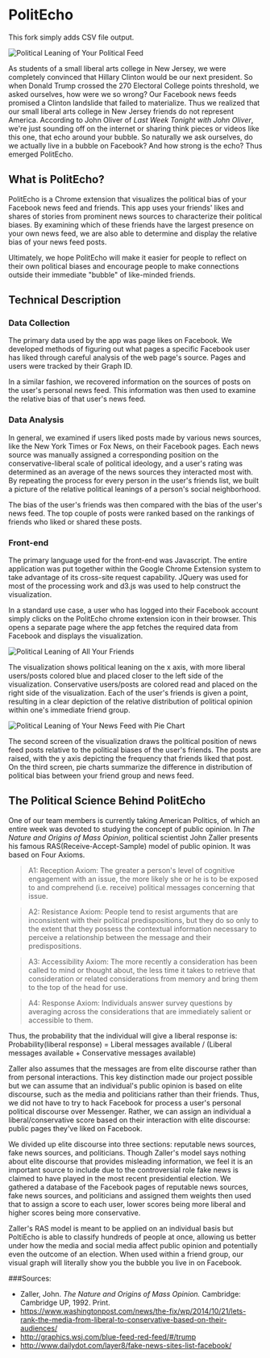 # PolitEcho 

This fork simply adds CSV file output.



![Political Leaning of Your Political Feed](img/news_feed.png)

As students of a small liberal arts college in New Jersey, we were completely convinced that Hillary Clinton would be our next president. So when Donald Trump crossed the 270 Electoral College points threshold, we asked ourselves, how were we so wrong? Our Facebook news feeds promised a Clinton landslide that failed to materialize. Thus we realized that our small liberal arts college in New Jersey friends do not represent America. According to John Oliver of *Last Week Tonight with John Oliver*, we're just sounding off on the internet or sharing think pieces or videos like this one, that echo around your bubble. So naturally we ask ourselves, do we actually live in a bubble on Facebook? And how strong is the echo? Thus emerged PolitEcho. 

## What is PolitEcho? 

PolitEcho is a Chrome extension that visualizes the political bias of your Facebook news feed and friends. This app uses your friends' likes and shares of stories from prominent news sources to characterize their political biases. By examining which of these friends have the largest presence on your own news feed, we are also able to determine and display the relative bias of your news feed posts.

Ultimately, we hope PolitEcho will make it easier for people to reflect on their own political biases and encourage people to make connections outside their immediate "bubble" of like-minded friends.

## Technical Description
### Data Collection
The primary data used by the app was page likes on Facebook. We developed methods of figuring out what pages a specific Facebook user has liked through careful analysis of the web page's source. Pages and users were tracked by their Graph ID. 

In a similar fashion, we recovered information on the sources of posts on the user's personal news feed. This information was then used to examine the relative bias of that user's news feed.

### Data Analysis
In general, we examined if users liked posts made by various news sources, like the New York Times or Fox News, on their Facebook pages. Each news source was manually assigned a corresponding position on the conservative-liberal scale of political ideology, and a user's rating was determined as an average of the news sources they interacted most with. By repeating the process for every person in the user's friends list, we built a picture of the relative political leanings of a person's social neighborhood.

The bias of the user's friends was then compared with the bias of the user's news feed. The top couple of posts were ranked based on the rankings of friends who liked or shared these posts. 

### Front-end
The primary language used for the front-end was Javascript. The entire application was put together within the Google Chrome Extension system to take advantage of its cross-site request capability. JQuery was used for most of the processing work and d3.js was used to help construct the visualization.

In a standard use case, a user who has logged into their Facebook account simply clicks on the PolitEcho chrome extension icon in their browser. This opens a separate page where the app fetches the required data from Facebook and displays the visualization.

![Political Leaning of All Your Friends](img/friends.png)

The visualization shows political leaning on the x axis, with more liberal users/posts colored blue and placed closer to the left side of the visualization. Conservative users/posts are colored read and placed on the right side of the visualization. Each of the user's friends is given a point, resulting in a clear depiction of the relative distribution of political opinion within one's immediate friend group. 

![Political Leaning of Your News Feed with Pie Chart](img/pie.png)

The second screen of the visualization draws the political position of news feed posts relative to the political biases of the user's friends. The posts are raised, with the y axis depicting the frequency that friends liked that post. On the third screen, pie charts summarize the difference in distribution of political bias between your friend group and news feed.

## The Political Science Behind PolitEcho 

One of our team members is currently taking American Politics, of which an entire week was devoted to studying the concept of public opinion. In *The Nature and Origins of Mass Opinion*, political scientist John Zaller presents his famous RAS(Receive-Accept-Sample) model of public opinion. It was based on Four Axioms. 

> A1: Reception Axiom:
The greater a person's level of cognitive engagement with an issue, the more likely she or he is to be exposed to and comprehend (i.e. receive) political messages concerning that issue.
 
> A2: Resistance Axiom:
People tend to resist arguments that are inconsistent with their political predispositions, but they do so only to the extent that they possess the contextual information necessary to perceive a relationship between the message and their predispositions.
 
> A3: Accessibility Axiom:
The more recently a consideration has been called to mind or thought about, the less time it takes to retrieve that consideration or related considerations from memory and bring them to the top of the head for use.
 
> A4: Response Axiom:
Individuals answer survey questions by averaging across the considerations that are immediately salient or accessible to them.

Thus, the probability that the individual will give a liberal response is:  
Probability(liberal response) = Liberal messages available / (Liberal messages available + Conservative messages available) 

Zaller also assumes that the messages are from elite discourse rather than from personal interactions. This key distinction made our project possible but we can assume that an individual's public opinion is based on elite discourse, such as the media and politicians rather than their friends. Thus, we did not have to try to hack Facebook for process a user's personal political discourse over Messenger. Rather, we can assign an individual a liberal/conservative score based on their interaction with elite discourse: public pages they've liked on Facebook. 

We divided up elite discourse into three sections: reputable news sources, fake news sources, and politicians. Though Zaller's model says nothing about elite discourse that provides misleading information, we feel it is an important source to include due to the controversial role fake news is claimed to have played in the most recent presidential election. We gathered a database of the Facebook pages of reputable news sources, fake news sources, and politicians and assigned them weights then used that to assign a score to each user, lower scores being more liberal and higher scores being more conservative. 

Zaller's RAS model is meant to be applied on an individual basis but PoltiEcho is able to classify hundreds of people at once, allowing us better under how the media and social media affect public opinion and potentially even the outcome of an election. When used within a friend group, our visual graph will literally show you the bubble you live in on Facebook. 

###Sources: 
- Zaller, John. *The Nature and Origins of Mass Opinion.* Cambridge: Cambridge UP, 1992. Print.
- https://www.washingtonpost.com/news/the-fix/wp/2014/10/21/lets-rank-the-media-from-liberal-to-conservative-based-on-their-audiences/
- http://graphics.wsj.com/blue-feed-red-feed/#/trump
- http://www.dailydot.com/layer8/fake-news-sites-list-facebook/
